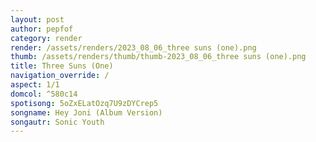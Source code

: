 ```yaml
---
layout: post
author: pepfof
category: render
render: /assets/renders/2023_08_06_three suns (one).png
thumb: /assets/renders/thumb/thumb-2023_08_06_three suns (one).png
title: Three Suns (One)
navigation_override: /
aspect: 1/1
domcol: ^580c14
spotisong: 5oZxELatOzq7U9zDYCrep5
songname: Hey Joni (Album Version)
songautr: Sonic Youth
---
```


<!--USER BEGIN 1-->

<!--USER END 1-->

<!--more-->
<!--USER BEGIN 2-->

<!--USER END 2-->

